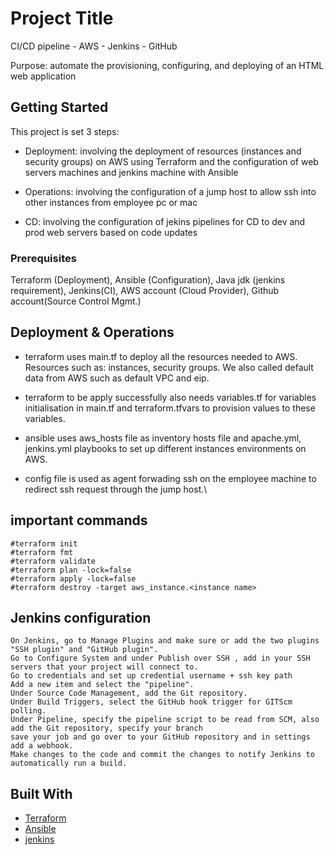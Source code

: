 # Project Title

CI/CD pipeline - AWS - Jenkins - GitHub

Purpose: automate the provisioning, configuring, and deploying of an HTML web application

## Getting Started

This project is set 3 steps:

- Deployment: involving the deployment of resources (instances and security groups) on AWS using Terraform and the configuration of web servers machines and jenkins machine with Ansible

- Operations: involving the configuration of a jump host to allow ssh into other instances from employee pc or mac

- CD: involving the configuration of jekins pipelines for CD to dev and prod web servers based on code updates
    
### Prerequisites

Terraform (Deployment), Ansible (Configuration), Java jdk (jenkins requirement), Jenkins(CI), AWS account (Cloud Provider), Github account(Source Control Mgmt.)

## Deployment & Operations

- terraform uses main.tf to deploy all the resources needed to AWS. Resources such as: instances, security groups. We also called default data from AWS such as default VPC and eip. 

- terraform to be apply successfully also needs variables.tf for variables initialisation in main.tf and terraform.tfvars to provision values to these variables.

- ansible uses aws_hosts file as inventory hosts file and apache.yml, jenkins.yml playbooks to set up different instances environments on AWS.

- config file is used as agent forwading ssh on the employee machine to redirect ssh request through the jump host.\

## important commands
    #terraform init
    #terraform fmt
    #terraform validate 
    #terraform plan -lock=false
    #terraform apply -lock=false
    #terraform destroy -target aws_instance.<instance name> 
    
## Jenkins configuration

    On Jenkins, go to Manage Plugins and make sure or add the two plugins "SSH plugin" and "GitHub plugin".
    Go to Configure System and under Publish over SSH , add in your SSH servers that your project will connect to.
    Go to credentials and set up credential username + ssh key path
    Add a new item and select the "pipeline".
    Under Source Code Management, add the Git repository.
    Under Build Triggers, select the GitHub hook trigger for GITScm polling.
    Under Pipeline, specify the pipeline script to be read from SCM, also add the Git repository, specify your branch
    save your job and go over to your GitHub repository and in settings add a webhook.
    Make changes to the code and commit the changes to notify Jenkins to automatically run a build.


## Built With

* [Terraform](https://www.terraform.io/downloads.html)
* [Ansible](https://docs.ansible.com/ansible/latest/index.html)
* [jenkins](https://www.jenkins.io/)

